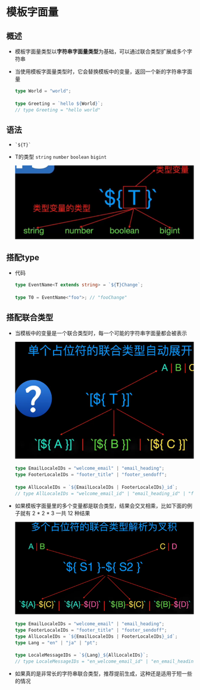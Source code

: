 # 模板字面量

## 概述

*   模板字面量类型以**字符串字面量类型**为基础，可以通过联合类型扩展成多个字符串

*   当使用模板字面量类型时，它会替换模板中的变量，返回一个新的字符串字面量

    ```typescript
    type World = "world";
     
    type Greeting = `hello ${World}`;
    // type Greeting = "hello world"
    ```

## 语法

*   &#x20;`` `${T}` ``&#x20;

*   T的类型 `string` `number` `boolean` `bigint`

    ![](image/image_DfnbBO4LW-.png)

## 搭配type

*   代码

    ```typescript
    type EventName<T extends string> = `${T}Change`;

    type T0 = EventName<"foo">; // "fooChange"
    ```

## 搭配联合类型

*   当模板中的变量是一个联合类型时，每一个可能的字符串字面量都会被表示

    ![](image/image_MfufizydVX.png)

    ```typescript
    type EmailLocaleIDs = "welcome_email" | "email_heading";
    type FooterLocaleIDs = "footer_title" | "footer_sendoff";
     
    type AllLocaleIDs = `${EmailLocaleIDs | FooterLocaleIDs}_id`;
    // type AllLocaleIDs = "welcome_email_id" | "email_heading_id" | "footer_title_id" | "footer_sendoff_id"
    ```

*   如果模板字面量里的多个变量都是联合类型，结果会交叉相乘，比如下面的例子就有 2 \* 2 \* 3 一共 12 种结果

    ![](image/image_LqWm-wvmWH.png)

    ```typescript
    type EmailLocaleIDs = "welcome_email" | "email_heading";
    type FooterLocaleIDs = "footer_title" | "footer_sendoff";
    type AllLocaleIDs = `${EmailLocaleIDs | FooterLocaleIDs}_id`;
    type Lang = "en" | "ja" | "pt";
     
    type LocaleMessageIDs = `${Lang}_${AllLocaleIDs}`;
    // type LocaleMessageIDs = "en_welcome_email_id" | "en_email_heading_id" | "en_footer_title_id" | "en_footer_sendoff_id" | "ja_welcome_email_id" | "ja_email_heading_id" | "ja_footer_title_id" | "ja_footer_sendoff_id" | "pt_welcome_email_id" | "pt_email_heading_id" | "pt_footer_title_id" | "pt_footer_sendoff_id"
    ```

*   如果真的是非常长的字符串联合类型，推荐提前生成，这种还是适用于短一些的情况
